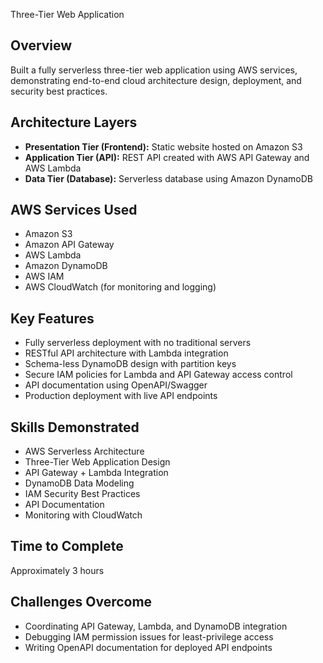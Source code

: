 Three-Tier Web Application

## Overview
Built a fully serverless three-tier web application using AWS services, demonstrating end-to-end cloud architecture design, deployment, and security best practices.

## Architecture Layers
- **Presentation Tier (Frontend):** Static website hosted on Amazon S3
- **Application Tier (API):** REST API created with AWS API Gateway and AWS Lambda
- **Data Tier (Database):** Serverless database using Amazon DynamoDB

## AWS Services Used
- Amazon S3
- Amazon API Gateway
- AWS Lambda
- Amazon DynamoDB
- AWS IAM
- AWS CloudWatch (for monitoring and logging)

## Key Features
- Fully serverless deployment with no traditional servers
- RESTful API architecture with Lambda integration
- Schema-less DynamoDB design with partition keys
- Secure IAM policies for Lambda and API Gateway access control
- API documentation using OpenAPI/Swagger
- Production deployment with live API endpoints

## Skills Demonstrated
- AWS Serverless Architecture
- Three-Tier Web Application Design
- API Gateway + Lambda Integration
- DynamoDB Data Modeling
- IAM Security Best Practices
- API Documentation
- Monitoring with CloudWatch

## Time to Complete
Approximately 3 hours

## Challenges Overcome
- Coordinating API Gateway, Lambda, and DynamoDB integration
- Debugging IAM permission issues for least-privilege access
- Writing OpenAPI documentation for deployed API endpoints
